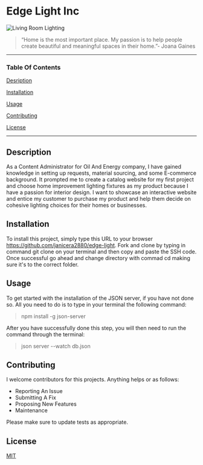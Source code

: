# Edge Light Inc

![Living Room Lighting](https://res.litfad.com/site/img/item/2022/06/18/4989236/1200x1200.jpg) 

> “Home is the most important place. My passion is to help people create beautiful and meaningful spaces in their home.”- Joana Gaines 

 

___ 

### Table Of Contents 

[Desription](#description) 

[Installation](#installation) 

[Usage](#usage) 

[Contributing](#contributing) 

[License](#license) 

___ 

## Description 

As a Content Administrator for Oil And Energy company, I have gained knowledge in setting up requests, material sourcing, and some E-commerce background.  It prompted me to create a catalog website for my first project and choose home improvement lighting fixtures as my product because I have a passion for interior design.  I want to showcase an interactive website and entice my customer to purchase my product and help them decide on cohesive lighting choices for their homes or businesses.

## Installation 

To install this project, simply type this URL to your browser https://github.com/janicera2880/edge-light. Fork and clone by typing in command git clone on your terminal and then copy and paste the SSH code.  Once successful go ahead and change directory with commad cd making sure it's to the correct folder.


## Usage 

To get started with the installation of the JSON server, if you have not done so.  All you need to do is to type in your terminal the following command:

> npm install -g json-server

After you have successfully done this step, you will then need to run the command through the terminal:

> json server --watch db.json


## Contributing 

I welcome contributors for this projects.  Anything helps or as follows:

* Reporting An Issue
* Submitting A Fix
* Proposing New Features
* Maintenance

Please make sure to update tests as appropriate.

 

## License 

[MIT](“https://github.com/janicera2880/fixture-catalog/blob/main/LICENSE”)